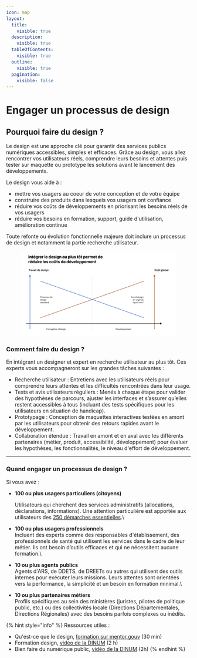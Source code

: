```yaml
---
icon: map
layout:
  title:
    visible: true
  description:
    visible: true
  tableOfContents:
    visible: true
  outline:
    visible: true
  pagination:
    visible: false
---
```


# Engager un processus de design

## Pourquoi faire du design ?

Le design est une approche clé pour garantir des services publics numériques accessibles, simples et efficaces. Grâce au design, vous allez rencontrer vos utilisateurs réels, comprendre leurs besoins et attentes puis tester sur maquette ou prototype les solutions avant le lancement des développements.&#x20;

Le design vous aide à :

* mettre vos usagers au coeur de votre conception et de votre équipe
* construire des produits dans lesquels vos usagers ont confiance
* réduire vos coûts de développements en priorisant les besoins réels de vos usagers
* réduire vos besoins en formation, support, guide d'utilisation, amélioration continue

Toute refonte ou évolution fonctionnelle majeure doit inclure un processus de design et notamment la partie recherche utilisateur.

<figure><img src="../.gitbook/assets/image.png" alt=""><figcaption></figcaption></figure>

### Comment faire du design ?

En intégrant un designer et expert en recherche utilisateur au plus tôt. Ces experts vous accompagneront sur les grandes tâches suivantes :

* Recherche utilisateur : Entretiens avec les utilisateurs réels pour comprendre leurs attentes et les difficultés rencontrées dans leur usage.
* Tests et avis utilisateurs réguliers : Menés à chaque étape pour valider des hypothèses de parcours, ajuster les interfaces et s’assurer qu’elles restent accessibles à tous (incluant des tests spécifiques pour les utilisateurs en situation de handicap).
* Prototypage : Conception de maquettes interactives testées en amont par les utilisateurs pour obtenir des retours rapides avant le développement.
* Collaboration étendue : Travail en amont et en aval avec les différents partenaires (métier, produit, accessibilité, développement) pour évaluer les hypothèses, les fonctionnalités, le niveau d'effort de développement.

***

### Quand engager un processus de design ?

Si vous avez :

*   **100 ou plus usagers particuliers (citoyens)**

    Utilisateurs qui cherchent des services administratifs (allocations, déclarations, informations). Une attention particulière est apportée aux utilisateurs des [250 démarches essentielles](https://observatoire.numerique.gouv.fr/).\

* **100 ou plus usagers professionnels**\
  Incluent des experts comme des responsables d'établissement, des professionnels de santé qui utilisent les services dans le cadre de leur métier. Ils ont besoin d’outils efficaces et qui ne nécessitent aucune formation.\

* **10 ou plus agents publics**\
  Agents d'ARS, de DDETS, de DREETs ou autres qui utilisent des outils internes pour exécuter leurs missions. Leurs attentes sont orientées vers la performance, la simplicité et un besoin en formation minimal.\

* **10 ou plus partenaires métiers**\
  Profils spécifiques au sein des ministères (juristes, pilotes de politique public, etc.) ou des collectivités locale (Directions Départementales, Directions Régionales) avec des besoins parfois complexes ou inédits.



{% hint style="info" %}
Ressources utiles :

* Qu'est-ce que le design, [formation sur mentor.gouv](https://www.modernisation.gouv.fr/campus-de-la-transformation-publique/catalogue-de-ressources/formation/quest-ce-que-le-design) (30 min)
* Formation design, [vidéo de la DINUM](https://www.youtube.com/live/QjGzdw4OSO8?si=ZBTpDIr-c0YeqRHV) (2 h)
* Bien faire du numérique public, [vidéo de la DINUM](https://www.youtube.com/live/7Z9_YLcynXw) (2h)
{% endhint %}
